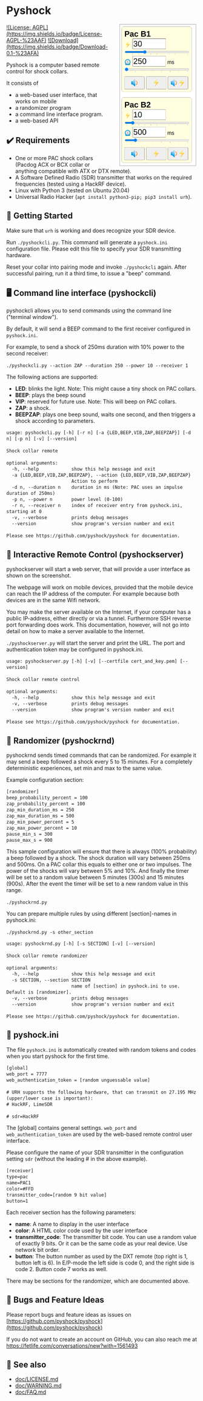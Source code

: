 # Pyshock

<div style="float: right">
<img style="border: 1px #AAA solid; margin-left: 2em; margin-right: 0.2em" alt="Remote" src="doc/remote.png" width="200">
</div>

<a href="https://github.com/pyshock/pyshock/blob/master/doc/LICENSE.md"> 
![License: AGPL](https://img.shields.io/badge/License-AGPL-%23AAF)</a>
<a href="https://github.com/pyshock/pyshock/releases/download/0.1/pyshock-0.1.zip">
![Download](https://img.shields.io/badge/Download-0.1-%23AFA)</a>

Pyshock is a computer based remote control for shock collars.

It consists of
- a web-based user interface, that works on mobile
- a randomizer program
- a command line interface program.
- a web-based API


## ✔️ Requirements

- One or more PAC shock collars (Pacdog ACX or BCX collar or anything compatible with ATX or DTX remote).
- A Software Defined Radio (SDR) transmitter that works on the required frequencies (tested using a HackRF device).
- Linux with Python 3 (tested on Ubuntu 20.04)
- Universal Radio Hacker (`apt install python3-pip; pip3 install urh`).


## 🔧 Getting Started

Make sure that `urh` is working and does recognize your SDR device.

Run `./pyshockcli.py`. This command will generate a `pyshock.ini` configuration file.
Please edit this file to specify your SDR transmitting hardware.

Reset your collar into pairing mode and invoke `./pyshockcli` again.
After successful pairing, run it a third time, to issue a "beep" command.


## 🖥 Command line interface (pyshockcli)

pyshockcli allows you to send commands using the command line ("terminal window").

By default, it will send a BEEP command to the first receiver configured in `pyshock.ini`.

For example, to send a shock of 250ms duration with 10% power to the second receiver:

`./pyshockcli.py --action ZAP --duration 250 --power 10 --receiver 1`

The following actions are supported:

- **LED**:  blinks the light. Note: This might cause a tiny shock on PAC collars.
- **BEEP**: plays the beep sound
- **VIP**:  reserved for future use. Note: This will beep on PAC collars.
- **ZAP**:  a shock.
- **BEEPZAP**: plays one beep sound, waits one second, and then triggers a shock according to parameters.

~~~~
usage: pyshockcli.py [-h] [-r n] [-a {LED,BEEP,VIB,ZAP,BEEPZAP}] [-d n] [-p n] [-v] [--version]

Shock collar remote

optional arguments:
  -h, --help            show this help message and exit
  -a {LED,BEEP,VIB,ZAP,BEEPZAP}, --action {LED,BEEP,VIB,ZAP,BEEPZAP}
                        Action to perform
  -d n, --duration n    duration in ms (Note: PAC uses an impulse duration of 250ms)
  -p n, --power n       power level (0-100)
  -r n, --receiver n    index of receiver entry from pyshock.ini, starting at 0
  -v, --verbose         prints debug messages
  --version             show program's version number and exit

Please see https://github.com/pyshock/pyshock for documentation.
~~~~


## 📱 Interactive Remote Control (pyshockserver)

pyshockserver will start a web server, that will provide a user interface
as shown on the screenshot.

The webpage will work on mobile devices, provided that the mobile device
can reach the IP address of the computer. For example because both devices
are in the same Wifi network.

You may make the server available on the Internet, if your computer has a public
IP-address, either directly or via a tunnel. Furthermore SSH reverse port
forwarding does work. This documentation, however, will not go into detail
on how to make a server available to the Internet. 

`./pyshockserver.py` will start the server and print the URL. The port and
authentication token may be configured in pyshock.ini.

~~~~
usage: pyshockserver.py [-h] [-v] [--certfile cert_and_key.pem] [--version]

Shock collar remote control

optional arguments:
  -h, --help            show this help message and exit
  -v, --verbose         prints debug messages
  --version             show program's version number and exit

Please see https://github.com/pyshock/pyshock for documentation.
~~~~

## 🎲 Randomizer (pyshockrnd)

pyshockrnd sends timed commands that can be randomized. For example it may
send a beep followed a shock every 5 to 15 minutes. For a completely deterministic
experiences, set min and max to the same value.

Example configuration section:

~~~~
[randomizer]
beep_probability_percent = 100
zap_probability_percent = 100
zap_min_duration_ms = 250
zap_max_duration_ms = 500
zap_min_power_percent = 5
zap_max_power_percent = 10
pause_min_s = 300
pause_max_s = 900
~~~~

This sample configuration will ensure that there is always (100% probability) a beep
followed by a shock. The shock duration will vary between 250ms and 500ms. On
a PAC collar this equals to either one or two impulses. The power of the
shocks will vary between 5% and 10%. And finally the timer will be set to a
random value between 5 minutes (300s) and 15 minutes (900s). After the event
the timer will be set to a new random value in this range.

`./pyshockrnd.py`

You can prepare multiple rules by using different [section]-names in pyshock.ini:

`./pyshockrnd.py -s other_section`

~~~~
usage: pyshockrnd.py [-h] [-s SECTION] [-v] [--version]

Shock collar remote randomizer

optional arguments:
  -h, --help            show this help message and exit
  -s SECTION, --section SECTION
                        name of [section] in pyshock.ini to use. Default is [randomizer].
  -v, --verbose         prints debug messages
  --version             show program's version number and exit

Please see https://github.com/pyshock/pyshock for documentation.
~~~~

## 📝 pyshock.ini

The file `pyshock.ini` is automatically created with random tokens and codes
when you start pyshock for the first time.


~~~~
[global]
web_port = 7777    
web_authentication_token = [random unguessable value]

# URH supports the following hardware, that can transmit on 27.195 MHz (upper/lower case is important): 
# HackRF, LimeSDR

# sdr=HackRF
~~~~

The [global] contains general settings. `web_port` and `web_authentication_token`
are used by the web-based remote control user interface.

Please configure the name of your SDR transmitter in the configuration
setting `sdr` (without the leading # in the above example).

~~~~
[receiver]
type=pac
name=PAC1
color=#FFD
transmitter_code=[random 9 bit value]
button=1
~~~~

Each receiver section has the following parameters:

- **name**: A name to display in the user interface
- **color**: A HTML color code used by the user interface
- **transmitter_code**: The transmitter bit code. You can use a random value of exactly 9 bits. Or it can be the same code as your real device. Use network bit order.
- **button**: The button number as used by the DXT remote (top right is 1, button left is 6). In E/P-mode the left side is code 0, and the right side is code 2. Button code 7 works as well.

There may be sections for the randomizer, which are documented above.

## 🐞 Bugs and Feature Ideas

Please report bugs and feature ideas as issues on [https://github.com/pyshock/pyshock](https://github.com/pyshock/pyshock)

If you do not want to create an account on GitHub, you can also reach me at 
https://fetlife.com/conversations/new?with=1561493

## 🔎 See also

- [doc/LICENSE.md](https://github.com/pyshock/pyshock/blob/master/doc/LICENSE.md)
- [doc/WARNING.md](https://github.com/pyshock/pyshock/blob/master/doc/WARNING.md)
- [doc/FAQ.md](https://github.com/pyshock/pyshock/blob/master/doc/FAQ.md)
